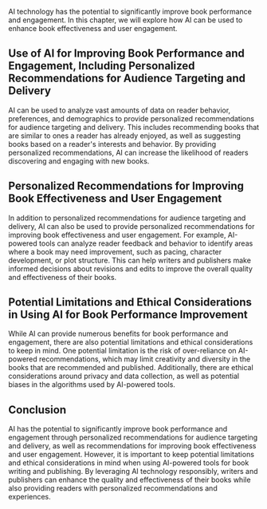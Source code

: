

AI technology has the potential to significantly improve book performance and engagement. In this chapter, we will explore how AI can be used to enhance book effectiveness and user engagement.

Use of AI for Improving Book Performance and Engagement, Including Personalized Recommendations for Audience Targeting and Delivery
-----------------------------------------------------------------------------------------------------------------------------------

AI can be used to analyze vast amounts of data on reader behavior, preferences, and demographics to provide personalized recommendations for audience targeting and delivery. This includes recommending books that are similar to ones a reader has already enjoyed, as well as suggesting books based on a reader's interests and behavior. By providing personalized recommendations, AI can increase the likelihood of readers discovering and engaging with new books.

Personalized Recommendations for Improving Book Effectiveness and User Engagement
---------------------------------------------------------------------------------

In addition to personalized recommendations for audience targeting and delivery, AI can also be used to provide personalized recommendations for improving book effectiveness and user engagement. For example, AI-powered tools can analyze reader feedback and behavior to identify areas where a book may need improvement, such as pacing, character development, or plot structure. This can help writers and publishers make informed decisions about revisions and edits to improve the overall quality and effectiveness of their books.

Potential Limitations and Ethical Considerations in Using AI for Book Performance Improvement
---------------------------------------------------------------------------------------------

While AI can provide numerous benefits for book performance and engagement, there are also potential limitations and ethical considerations to keep in mind. One potential limitation is the risk of over-reliance on AI-powered recommendations, which may limit creativity and diversity in the books that are recommended and published. Additionally, there are ethical considerations around privacy and data collection, as well as potential biases in the algorithms used by AI-powered tools.

Conclusion
----------

AI has the potential to significantly improve book performance and engagement through personalized recommendations for audience targeting and delivery, as well as recommendations for improving book effectiveness and user engagement. However, it is important to keep potential limitations and ethical considerations in mind when using AI-powered tools for book writing and publishing. By leveraging AI technology responsibly, writers and publishers can enhance the quality and effectiveness of their books while also providing readers with personalized recommendations and experiences.
